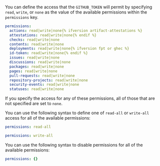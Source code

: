 You can define the access that the `GITHUB_TOKEN` will permit by specifying `read`, `write`, or `none` as the value of the available permissions within the `permissions` key.

```yaml
permissions:
  actions: read|write|none{% ifversion artifact-attestations %}
  attestations: read|write|none{% endif %}
  checks: read|write|none
  contents: read|write|none
  deployments: read|write|none{% ifversion fpt or ghec %}
  id-token: read|write|none{% endif %}
  issues: read|write|none
  discussions: read|write|none
  packages: read|write|none
  pages: read|write|none
  pull-requests: read|write|none
  repository-projects: read|write|none
  security-events: read|write|none
  statuses: read|write|none
```

If you specify the access for any of these permissions, all of those that are not specified are set to `none`.

You can use the following syntax to define one of `read-all` or `write-all` access for all of the available permissions:

```yaml
permissions: read-all
```

```yaml
permissions: write-all
```

You can use the following syntax to disable permissions for all of the available permissions:

```yaml
permissions: {}
```
